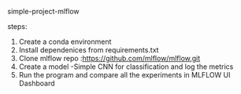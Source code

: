 simple-project-mlflow

steps:

1. Create a conda environment
2. Install dependenices from requirements.txt
3. Clone mlflow repo :https://github.com/mlflow/mlflow.git
4. Create a model -Simple CNN for classification and log the metrics
5. Run the program and compare all the experiments in MLFLOW UI Dashboard
